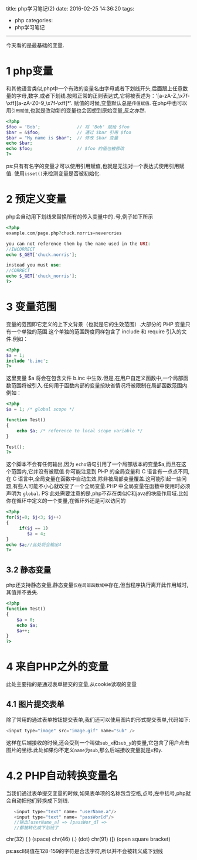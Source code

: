 title: php学习笔记(2)
date: 2016-02-25 14:36:20
tags:
- php
categories:
- php学习笔记
---
今天看的是最基础的变量.
<!-- more -->
# 1 php变量
和其他语言类似,php中一个有效的变量名由字母或者下划线开头,后面跟上任意数量的字母,数字,或者下划线.按照正常的正则表达式,它将被表述为：'[a-zA-Z_\x7f-\xff][a-zA-Z0-9_\x7f-\xff]*'.
赋值的时候,变量默认总是`传值赋值`.
在php中也可以用`引用赋值`,也就是改动新的变量也会因想到原始变量,反之亦然.
```php
<?php
$foo = 'Bob';              // 将 'Bob' 赋给 $foo
$bar = &$foo;              // 通过 $bar 引用 $foo
$bar = "My name is $bar";  // 修改 $bar 变量
echo $bar;
echo $foo;                 // $foo 的值也被修改
?>
```
ps:只有有名字的变量才可以使用引用赋值,也就是无法对一个表达式使用引用赋值.
使用`isset()`来检测变量是否被初始化.

# 2 预定义变量
php会自动用下划线来替换所有的传入变量中的`.`号,例子如下所示
```php
<?php
example.com/page.php?chuck.norris=nevercries

you can not reference them by the name used in the URI:
//INCORRECT
echo $_GET['chuck.norris'];

instead you must use:
//CORRECT
echo $_GET['chuck_norris'];
?>
```

# 3 变量范围
变量的范围即它定义的上下文背景（也就是它的生效范围）.大部分的 PHP 变量只有一个单独的范围.这个单独的范围跨度同样包含了 include 和 require 引入的文件.例如：
```php
<?php
$a = 1;
include 'b.inc';
?>
```
这里变量 $a 将会在包含文件 b.inc 中生效.但是,在用户自定义函数中,一个局部函数范围将被引入.任何用于函数内部的变量按缺省情况将被限制在局部函数范围内.例如：
```php
<?php
$a = 1; /* global scope */

function Test()
{
    echo $a; /* reference to local scope variable */
}

Test();
?>
```
这个脚本不会有任何输出,因为 `echo`语句引用了一个局部版本的变量$a,而且在这个范围内,它并没有被赋值.你可能注意到 PHP 的全局变量和 C 语言有一点点不同,在 C 语言中,全局变量在函数中自动生效,除非被局部变量覆盖.这可能引起一些问题,有些人可能不小心就改变了一个全局变量.PHP 中全局变量在函数中使用时必须声明为 `global`.
PS:此处需要注意的是,php不存在类似C和java的块级作用域.比如你在循环中定义的一个变量,在循环外还是可以访问的
```php
<?php
for($j=0; $j<3; $j++)
{
     if($j == 1)
        $a = 4;
}
echo $a;//此处将会输出4
?>

```
## 3.2 静态变量
php还支持静态变量,静态变量`仅在局部函数域中`存在,但当程序执行离开此作用域时,其值并不丢失.
```php
<?php
function Test()
{
    $a = 0;
    echo $a;
    $a++;
}
?>
```

# 4 来自PHP之外的变量
此处主要指的是通过表单提交的变量,从cookie读取的变量

## 4.1 图片提交表单
除了常用的通过表单按钮提交表单,我们还可以使用图片的形式提交表单,代码如下:
```php
<input type="image" src="image.gif" name="sub" />
```
这样在后端接收的时候,还会受到一个叫做`sub_x`和`sub_y`的变量,它包含了用户点击图片的坐标.此处如果你不定义`name`为`sub`,那么后端接收变量就是`x`和`y`.
# 4.2 PHP自动转换变量名
当我们通过表单提交变量的时候,如果表单项的名称包含空格,点号,左中括号,php就会自动把他们转换成下划线.
```php
   <input type="text" name= "userName.a"/>
   <input type="text" name= "passWor[d"/>
   //输出[userName_a] => [passWor_d] => 
   //都被转化成下划线了
```
chr(32) ( ) (space)
chr(46) (.) (dot)
chr(91) ([) (open square bracket)

ps:ascll码值在128-159的字符是合法字符,所以并不会被转义成下划线
